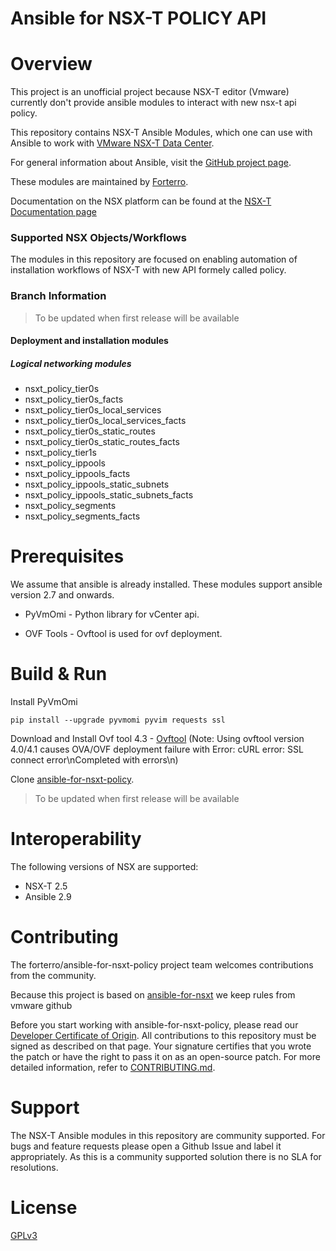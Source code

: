 # Ansible for NSX-T POLICY API

# Overview

This project is an unofficial project because NSX-T editor (Vmware) currently don't provide ansible modules to interact with new nsx-t api policy.

This repository contains NSX-T Ansible Modules, which one can use with
Ansible to work with [VMware NSX-T Data Center][vmware-nsxt].

[vmware-nsxt]: https://www.vmware.com/products/nsx.html

For general information about Ansible, visit the [GitHub project page][an-github].

[an-github]: https://github.com/ansible/ansible

These modules are maintained by [Forterro](https://www.forterro.com/).

Documentation on the NSX platform can be found at the [NSX-T Documentation page](https://docs.vmware.com/en/VMware-NSX-T/index.html)

### Supported NSX Objects/Workflows
The modules in this repository are focused on enabling automation of installation workflows of NSX-T with new API formely called policy.

### Branch Information

> To be updated when first release will be available

#### Deployment and installation modules

##### Logical networking modules
* nsxt_policy_tier0s
* nsxt_policy_tier0s_facts
* nsxt_policy_tier0s_local_services
* nsxt_policy_tier0s_local_services_facts
* nsxt_policy_tier0s_static_routes
* nsxt_policy_tier0s_static_routes_facts
* nsxt_policy_tier1s
* nsxt_policy_ippools
* nsxt_policy_ippools_facts
* nsxt_policy_ippools_static_subnets
* nsxt_policy_ippools_static_subnets_facts
* nsxt_policy_segments
* nsxt_policy_segments_facts

# Prerequisites
We assume that ansible is already installed.
These modules support ansible version 2.7 and onwards.

* PyVmOmi - Python library for vCenter api.

* OVF Tools - Ovftool is used for ovf deployment.


# Build & Run

Install PyVmOmi
```
pip install --upgrade pyvmomi pyvim requests ssl
```
Download and Install Ovf tool 4.3 - [Ovftool](https://my.vmware.com/web/vmware/details?downloadGroup=OVFTOOL430&productId=742)
(Note: Using ovftool version 4.0/4.1 causes OVA/OVF deployment failure with Error: cURL error: SSL connect error\nCompleted with errors\n)

Clone [ansible-for-nsxt-policy](https://github.com/forterro/ansible-for-nsxt-policy).

> To be updated when first release will be available

# Interoperability

The following versions of NSX are supported:

 * NSX-T 2.5
 * Ansible 2.9

# Contributing

The forterro/ansible-for-nsxt-policy project team welcomes contributions from the community.

Because this project is based on  [ansible-for-nsxt](https://github.com/vmware/ansible-for-nsxt) we keep rules from vmware github

Before you start working with ansible-for-nsxt-policy, please read our [Developer Certificate of Origin](https://cla.vmware.com/dco). All contributions to this repository must be signed as described on that page. Your signature certifies that you wrote the patch or have the right to pass it on as an open-source patch. For more detailed information, refer to [CONTRIBUTING.md](CONTRIBUTING.md).

# Support

The NSX-T Ansible modules in this repository are community supported. For bugs and feature requests please open a Github Issue and label it appropriately. As this is a community supported solution there is no SLA for resolutions.

# License

[GPLv3](https://www.gnu.org/licenses/gpl-3.0.fr.html)
